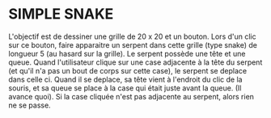 SIMPLE SNAKE
============

L'objectif est de dessiner une grille de 20 x 20 et un bouton. Lors d'un clic sur ce bouton, faire apparaitre un serpent dans cette grille (type snake) de longueur 5 (au hasard sur la grille).
Le serpent possède une tête et une queue. 
Quand l'utilisateur clique sur une case adjacente à la tête du serpent (et qu'il n'a pas un bout de corps sur cette case), le serpent se deplace dans celle ci.
Quand il se deplace, sa tête vient à l'endroit du clic de la souris, et sa queue se place à la case qui était juste avant la queue. (Il avance quoi).
Si la case cliquée n'est pas adjacente au serpent, alors rien ne se passe.